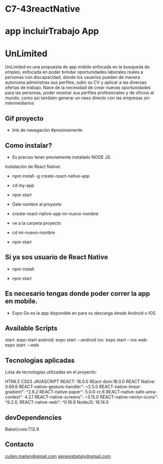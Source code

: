 # C7-43reactNative

# app incluirTrabajo App
# UnLimited

UnLimited es una propuesta de app mobile enfocada en la busqueda de empleo, enfocada en poder brindar oportunidades laborales reales a personas con discapacidad,
donde los usuarios puedan de manera autonoma administras sus perfiles, subir su CV y aplicar a las diversas ofertas de trabajo.
Nace de la necesidad de crear nuevas oportunidades para las personas, poder mostrar sus perfiles profesionales y de oficios al mundo,
como asi tambien generar un nexo directo con las empresas sin intermediarios

## Gif proyecto
- link de navegación
#proximamente
## Como instalar?
 - Es preciso tener previamente instalado NODE JS. 
 
Instalación de React Native:

- npm install -g create-react-native-app

 - cd my-app

 - npm start

 - Dale nombre al proyexto 
 - create-react-native-app mi-nuevo-nombre
 
 - ve a la carpeta proyecto
 - cd mi-nuevo-nombre

 - npm start

## Si ya sos usuario de React Native

 - npm install

 - npm start

## Es necesario tengas donde poder correr la app en mobile. 
- Expo Go es la app disponible en para su descarga desde Android o IOS


## Available Scripts
  start: expo start
  android: expo start --android
  ios: expo start --ios
  web: expo start --web
  
## Tecnologias aplicadas
Lista de tecnologías utilizadas en el proyecto:

HTML5
CSS3
JAVASCRIPT
REACT: 18.0.0
REact-dom:18.0.0
REACT Native: 0.69.6
REACT-native-gesture-handler": ~2.5.0
REACT-native-linear-gradient": ^2.6.2
REACT-native-paper": 5.0.0-rc.6
REACT-native-safe-area-context": 4.3.1
REACT-native-screens": ~3.15.0
 REACT-native-vector-icons": ^9.2.0,
REACT-native-web": ^0.18.9
NodeJS: 16.14.0

## devDependencies
 Babel/core:7.12.9

## Contacto

cullen.maiten@gmail.com
genesisbetaly@gmail.com
